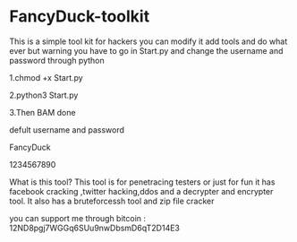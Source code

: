 # FancyDuck-toolkit
This is a simple tool kit for hackers you can modify it add tools and do what ever but warning you have to go in Start.py and change the username and password through python

1.chmod +x Start.py

2.python3 Start.py

3.Then BAM done 

defult username and password

FancyDuck

1234567890

What is this tool?
This tool is for penetracing testers or just for fun it has facebook cracking ,twitter hacking,ddos and
a decrypter and encrypter tool. It also has a bruteforcessh tool and zip file cracker



you can support me through bitcoin : 12ND8pgj7WGGq6SUu9nwDbsmD6qT2D14E3
